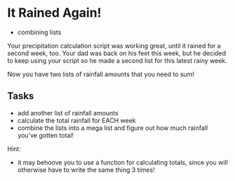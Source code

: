 # It Rained Again!

- combining lists

Your precipitation calculation script was working great, until it rained for a second week, too.  Your dad was back on his feet this week, but he decided to keep using your script so he made a second list for this latest rainy week.

Now you have two lists of rainfall amounts that you need to sum!

## Tasks

- add another list of rainfall amounts
- calculate the total rainfall for EACH week
- combine the lists into a mega list and figure out how much rainfall you've gotten total!

Hint:

- it may behoove you to use a function for calculating totals, since you will otherwise have to write the same thing 3 times!